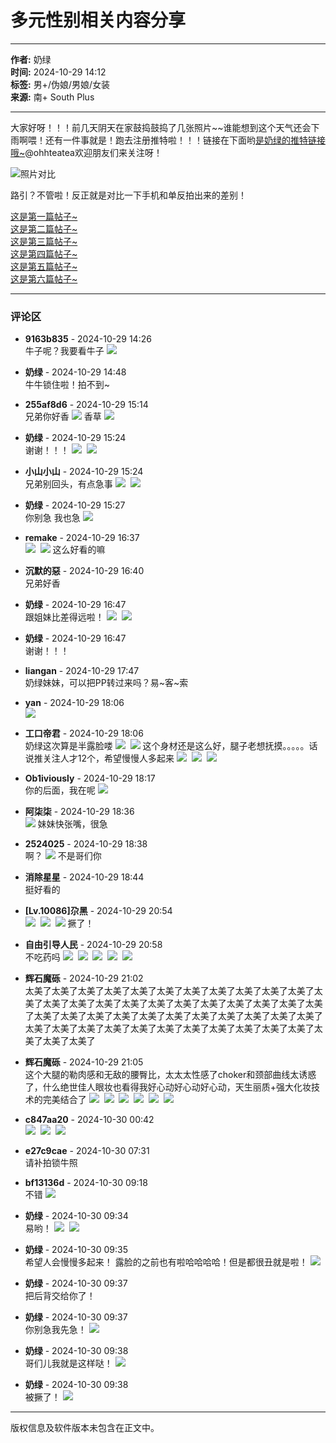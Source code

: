 # 多元性别相关内容分享

---

**作者:** 奶绿  
**时间:** 2024-10-29 14:12  
**标签:** 男+/伪娘/男娘/女装  
**来源:** 南+ South Plus

---

大家好呀！！！前几天阴天在家鼓捣鼓捣了几张照片~~谁能想到这个天气还会下雨啊喂！还有一件事就是！跑去注册推特啦！！！链接在下面哟[是奶绿的推特链接哦~](https://x.com/ohhteatea)@ohhteatea欢迎朋友们来关注呀！

![照片对比](images/post/smile/smallface/face101.jpg)

路引？不管啦！反正就是对比一下手机和单反拍出来的差别！  

[这是第一篇帖子~](https://www.spring-plus.net/read.php?tid-2169245.html)  
[这是第二篇帖子~](https://www.spring-plus.net/read.php?tid-2175523.html)  
[这是第三篇帖子~](https://www.spring-plus.net/read.php?tid-2196334.html)  
[这是第四篇帖子~](https://www.spring-plus.net/read.php?tid-2298837.html)  
[这是第五篇帖子~](https://www.spring-plus.net/read.php?tid-2317948.html)  
[这是第六篇帖子~](https://www.spring-plus.net/read.php?tid-2339294.html)

---

### 评论区

- **9163b835** - 2024-10-29 14:26  
牛子呢？我要看牛子 ![](images/post/smile/smallface/face047.jpg)

- **奶绿** - 2024-10-29 14:48  
牛牛锁住啦！拍不到~

- **255af8d6** - 2024-10-29 15:14  
兄弟你好香 ![](images/post/smile/smallface/face077.gif) 香草 ![](images/post/smile/smallface/face077.gif)

- **奶绿** - 2024-10-29 15:24  
谢谢！！！ ![](images/post/smile/smallface/face084.jpg)  ![](images/post/smile/smallface/face084.jpg)

- **小山小山** - 2024-10-29 15:24  
兄弟别回头，有点急事 ![](images/post/smile/smallface/face111.jpg)  ![](images/post/smile/smallface/face111.jpg)

- **奶绿** - 2024-10-29 15:27  
你别急 我也急 ![](images/post/smile/smallface/face084.jpg)

- **remake** - 2024-10-29 16:37  
![](images/post/smile/smallface/face077.gif)  ![](images/post/smile/smallface/face077.gif) 这么好看的嘛

- **沉默的惡** - 2024-10-29 16:40  
兄弟好香

- **奶绿** - 2024-10-29 16:47  
跟姐妹比差得远啦！ ![](images/post/smile/smallface/face084.jpg)  ![](images/post/smile/smallface/face084.jpg)

- **奶绿** - 2024-10-29 16:47  
谢谢！！！

- **liangan** - 2024-10-29 17:47  
奶绿妹妹，可以把PP转过来吗？易~客~索

- **yan** - 2024-10-29 18:06  
![](images/post/smile/smallface/face111.jpg)

- **工口帝君** - 2024-10-29 18:06  
奶绿这次算是半露脸喽 ![](images/post/smile/smallface/face111.jpg)  ![](images/post/smile/smallface/face111.jpg) 这个身材还是这么好，腿子老想抚摸。。。。。话说推关注人才12个，希望慢慢人多起来 ![](images/post/smile/smallface/face017.jpg)  ![](images/post/smile/smallface/face017.jpg)  ![](images/post/smile/smallface/face017.jpg)

- **Ob1iviously** - 2024-10-29 18:17  
你的后面，我在呢 ![](images/post/smile/smallface/face026.jpg)

- **阿柒柒** - 2024-10-29 18:36  
![](images/post/smile/smallface/face095.gif) 妹妹快张嘴，很急

- **2524025** - 2024-10-29 18:38  
啊？ ![](images/post/smile/smallface/face059.jpg) 不是哥们你

- **消除星星** - 2024-10-29 18:44  
挺好看的

- **\[Lv.10086\]尕黑** - 2024-10-29 20:54  
![](images/post/smile/smallface/face058.jpg)  ![](images/post/smile/smallface/face058.jpg)  ![](images/post/smile/smallface/face058.jpg) 撅了！

- **自由引导人民** - 2024-10-29 20:58  
不吃药吗 ![](images/post/smile/smallface/face040.jpg)  ![](images/post/smile/smallface/face040.jpg)  ![](images/post/smile/smallface/face040.jpg)  ![](images/post/smile/smallface/face040.jpg)  ![](images/post/smile/smallface/face040.jpg)

- **辉石魔砾** - 2024-10-29 21:02  
太美了太美了太美了太美了太美了太美了太美了太美了太美了太美了太美了太美了太美了太美了太美了太美了太美了太美了太美了太美了太美了太美了太美了太美了太美了太美了太美了太美了太美了太美了太美了太美了太美了太美了太美了太美了太美了太美了太美了太美了太美了太美了太美了太美了太美了太美了太美了太美了

- **辉石魔砾** - 2024-10-29 21:05  
这个大腿的勒肉感和无敌的腰臀比，太太太性感了choker和颈部曲线太诱惑了，什么绝世佳人眼妆也看得我好心动好心动好心动，天生丽质+强大化妆技术的完美结合了 ![](images/post/smile/smallface/face026.jpg)  ![](images/post/smile/smallface/face026.jpg)  ![](images/post/smile/smallface/face026.jpg)  ![](images/post/smile/smallface/face026.jpg)  ![](images/post/smile/smallface/face026.jpg)  ![](images/post/smile/smallface/face026.jpg)

- **c847aa20** - 2024-10-30 00:42  
![](images/post/smile/smallface/face040.jpg)  ![](images/post/smile/smallface/face040.jpg)  ![](images/post/smile/smallface/face040.jpg)

- **e27c9cae** - 2024-10-30 07:31  
请补拍锁牛照

- **bf13136d** - 2024-10-30 09:18  
不错 ![](images/post/smile/smallface/face077.gif)

- **奶绿** - 2024-10-30 09:34  
易哟！ ![](images/post/smile/smallface/face084.jpg)  ![](images/post/smile/smallface/face084.jpg)

- **奶绿** - 2024-10-30 09:35  
希望人会慢慢多起来！ 露脸的之前也有啦哈哈哈哈！但是都很丑就是啦！ ![](images/post/smile/smallface/face108.jpg)

- **奶绿** - 2024-10-30 09:37  
把后背交给你了！

- **奶绿** - 2024-10-30 09:37  
你别急我先急！ ![](images/post/smile/smallface/face096.jpg)

- **奶绿** - 2024-10-30 09:38  
哥们儿我就是这样哒！ ![](images/post/smile/smallface/face084.jpg)

- **奶绿** - 2024-10-30 09:38  
被撅了！ ![](images/post/smile/smallface/face017.jpg)

--- 

版权信息及软件版本未包含在正文中。
